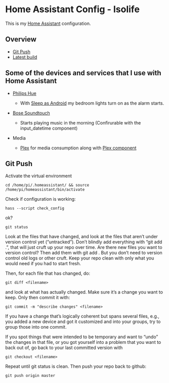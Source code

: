 # Home Assistant Config - Isolife

This is my [Home Assistant](https://home-assistant.io/) configuration.

## Overview

* [Git Push](#git_push)
* [Latest build](https://travis-ci.org/Isolife/Home-AssistantConfig)

## Some of the devices and services that I use with Home Assistant
* [Philips Hue](https://www.philips.no/c-m-li/hue)
  - With [Sleep as Android](https://sleep.urbandroid.org/) my bedroom lights turn on as the alarm starts.


* [Bose Soundtouch](https://www.bose.co.uk/en_gb/products/speakers/multi_room_speakers.html)
  - Starts playing music in the morning (Confirurable with the input_datetime component)

* Media
  - [Plex](https://www.plex.tv/) for media consumption along with [Plex component](https://home-assistant.io/components/media_player.plex/)

<a name="git_push"></a>
## Git Push

Activate the virtual environment

`cd /home/pi/.homeassistant/ && source /home/pi/homeassistant/bin/activate`

Check if configuration is working:

`hass --script check_config`

ok?

`git status`

Look at the files that have changed, and look at the files that aren’t under version control yet (“untracked”). Don’t blindly add everything with “git add .”, that will just cruft up your repo over time. Are there new files you want to version control? Then add them with git add . But you don’t need to version control old logs or other cruft. Keep your repo clean with only what you would need if you had to start fresh.

Then, for each file that has changed, do:

`git diff <filename>`

and look at what has actually changed. Make sure it’s a change you want to keep. Only then commit it with:

`git commit -m "describe changes" <filename>`

If you have a change that’s logically coherent but spans several files, e.g., you added a new device and got it customized and into your groups, try to group those into one commit.

If you spot things that were intended to be temporary and want to “undo” the changes in that file, or you got yourself into a problem that you want to back out of, go back to your last committed version with

`git checkout <filename>`

Repeat until git status is clean. Then push your repo back to github:

`git push origin master`
